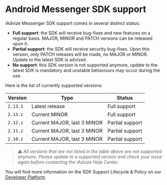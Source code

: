 # Android Messenger SDK support

iAdvize Messenger SDK support comes in several distinct status:

- **Full support**: the SDK will receive bug-fixes and new features on a regular basis. MAJOR, MINOR and PATCH versions can be released upon it.
- **Partial support**: the SDK will receive security bug-fixes. Upon this version, only PATCH releases will be made, no MAJOR or MINOR. Update to the latest SDK is advized.
- **No support**: this SDK version is not supported anymore, update to the latest SDK is mandatory and unstable behaviours may occur during the use.

Here is the list of currently supported versions:

| Version  | Type                        | Status          |
| -------- | --------------------------- | --------------- |
| `2.13.1` | Latest release              | Full support    |
| `2.13.z` | Current MINOR               | Full support    |
| `2.12.z` | Current MAJOR, last 3 MINOR | Partial support |
| `2.11.z` | Current MAJOR, last 3 MINOR | Partial support |
| `2.10.z` | Current MAJOR, last 3 MINOR | Partial support |

> *⚠️ All versions that are not listed in the table above are not supported anymore. Please update to a supported version and check your issue again before contacting the iAdvize Help Center.*

You will find more information on the SDK Support Lifecycle & Policy on our [Developer Platform](https://developers.iadvize.com/documentation/mobile-sdk#%F0%9F%A4%9D-support-policy).